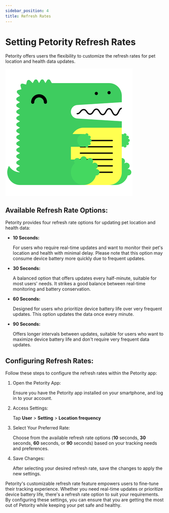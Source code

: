 ```yaml
---
sidebar_position: 4
title: Refresh Rates
---
```


# Setting Petority Refresh Rates
Petority offers users the flexibility to customize the refresh rates for pet location and health data updates. 

![fren](/img/logo.svg)

## Available Refresh Rate Options:
Petority provides four refresh rate options for updating pet location and health data:

+ **10 Seconds:** 

	For users who require real-time updates and want to monitor their pet's location and health with minimal delay. Please note that this option may consume device battery more quickly due to frequent updates.

+ **30 Seconds:** 

	A balanced option that offers updates every half-minute, suitable for most users' needs. It strikes a good balance between real-time monitoring and battery conservation.

+ **60 Seconds:** 

	Designed for users who prioritize device battery life over very frequent updates. This option updates the data once every minute.

+ **90 Seconds:** 

	Offers longer intervals between updates, suitable for users who want to maximize device battery life and don't require very frequent data updates.

## Configuring Refresh Rates:
Follow these steps to configure the refresh rates within the Petority app:

1. Open the Petority App: 

	Ensure you have the Petority app installed on your smartphone, and log in to your account.

2. Access Settings: 

	Tap **User** > **Setting** > **Location frequency**

3. Select Your Preferred Rate:

	Choose from the available refresh rate options (**10** seconds, **30** seconds, **60** seconds, or **90** seconds) based on your tracking needs and preferences.

4. Save Changes: 

	After selecting your desired refresh rate, save the changes to apply the new settings.

Petority's customizable refresh rate feature empowers users to fine-tune their tracking experience. Whether you need real-time updates or prioritize device battery life, there's a refresh rate option to suit your requirements. By configuring these settings, you can ensure that you are getting the most out of Petority while keeping your pet safe and healthy.